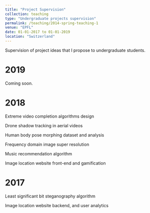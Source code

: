 ```yaml
---
title: "Project Supervision"
collection: teaching
type: "Undergraduate projects supervision"
permalink: /teaching/2014-spring-teaching-1
venue: "EPFL"
date: 01-01-2017 to 01-01-2019
location: "Switzerland"
---
```



Supervision of project ideas that I propose to undergraduate students.

2019
=====
Coming soon.


2018
====
Extreme video completion algorithms design

Drone shadow tracking in aerial videos

Human body pose morphing dataset and analysis

Frequency domain image super resolution

Music recommendation algorithm 

Image location website front-end and gamification


2017
====
Least significant bit steganography algorithm

Image location website backend, and user analytics

